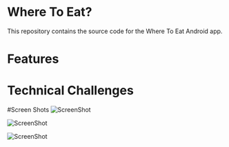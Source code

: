 # Where To Eat?

This repository contains the source code for the Where To Eat Android app. 

# Features

# Technical Challenges

#Screen Shots
![ScreenShot](http://www.imageurlhost.com/images/zzb07mqo90y0lxofwbo3_ScreenShot.png)

![ScreenShot](http://www.imageurlhost.com/images/kq8bs9epaws5wj9ltu7x_History.png)

![ScreenShot](http://www.imageurlhost.com/images/6505p7s9g8rjb5eflnrg.png)
